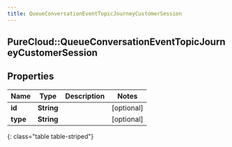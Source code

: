 ```yaml
---
title: QueueConversationEventTopicJourneyCustomerSession
---
```

## PureCloud::QueueConversationEventTopicJourneyCustomerSession

## Properties

|Name | Type | Description | Notes|
|------------ | ------------- | ------------- | -------------|
| **id** | **String** |  | [optional] |
| **type** | **String** |  | [optional] |
{: class="table table-striped"}


